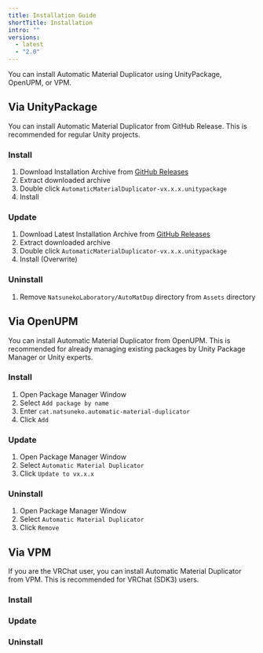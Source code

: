 ```yaml
---
title: Installation Guide
shortTitle: Installation
intro: ""
versions:
  - latest
  - "2.0"
---
```


You can install Automatic Material Duplicator using UnityPackage, OpenUPM, or VPM.

## Via UnityPackage

You can install Automatic Material Duplicator from GitHub Release.
This is recommended for regular Unity projects.

### Install

1. Download Installation Archive from [GitHub Releases](https://github.com/natsuneko-laboratory/automatic-material-duplicator/releases)
2. Extract downloaded archive
3. Double click `AutomaticMaterialDuplicator-vx.x.x.unitypackage`
4. Install

### Update

1. Download Latest Installation Archive from [GitHub Releases](https://github.com/natsuneko-laboratory/automatic-material-duplicator/releases)
2. Extract downloaded archive
3. Double click `AutomaticMaterialDuplicator-vx.x.x.unitypackage`
4. Install (Overwrite)

### Uninstall

1. Remove `NatsunekoLaboratory/AutoMatDup` directory from `Assets` directory

## Via OpenUPM

You can install Automatic Material Duplicator from OpenUPM.
This is recommended for already managing existing packages by Unity Package Manager or Unity experts.

### Install

1. Open Package Manager Window
1. Select `Add package by name`
1. Enter `cat.natsuneko.automatic-material-duplicator`
1. Click `Add`

### Update

1. Open Package Manager Window
2. Select `Automatic Material Duplicator`
3. Click `Update to vx.x.x`

### Uninstall

1. Open Package Manager Window
2. Select `Automatic Material Duplicator`
3. Click `Remove`

## Via VPM

If you are the VRChat user, you can install Automatic Material Duplicator from VPM. This is recommended for VRChat (SDK3) users.

### Install

### Update

### Uninstall

